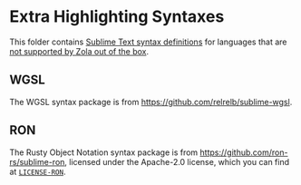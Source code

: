 # Extra Highlighting Syntaxes

This folder contains [Sublime Text syntax definitions](https://www.sublimetext.com/docs/syntax.html) for languages that are [not supported by Zola out of the box](https://www.getzola.org/documentation/content/syntax-highlighting/).

## WGSL

The WGSL syntax package is from <https://github.com/relrelb/sublime-wgsl>.

## RON

The Rusty Object Notation syntax package is from <https://github.com/ron-rs/sublime-ron>, licensed under the Apache-2.0 license, which you can find at [`LICENSE-RON`](./LICENSE-RON).
